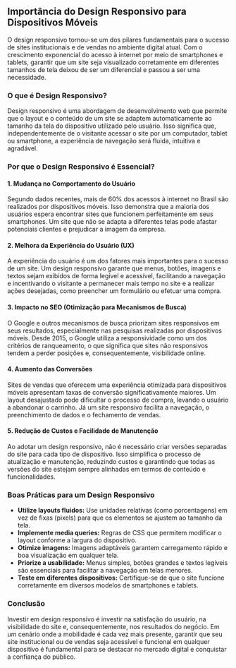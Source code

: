 
## Importância do Design Responsivo para Dispositivos Móveis

O design responsivo tornou-se um dos pilares fundamentais para o sucesso de sites institucionais e de vendas no ambiente digital atual. Com o crescimento exponencial do acesso à internet por meio de smartphones e tablets, garantir que um site seja visualizado corretamente em diferentes tamanhos de tela deixou de ser um diferencial e passou a ser uma necessidade.

### O que é Design Responsivo?

Design responsivo é uma abordagem de desenvolvimento web que permite que o layout e o conteúdo de um site se adaptem automaticamente ao tamanho da tela do dispositivo utilizado pelo usuário. Isso significa que, independentemente de o visitante acessar o site por um computador, tablet ou smartphone, a experiência de navegação será fluida, intuitiva e agradável.

### Por que o Design Responsivo é Essencial?

#### 1. **Mudança no Comportamento do Usuário**

Segundo dados recentes, mais de 60% dos acessos à internet no Brasil são realizados por dispositivos móveis. Isso demonstra que a maioria dos usuários espera encontrar sites que funcionem perfeitamente em seus smartphones. Um site que não se adapta a diferentes telas pode afastar potenciais clientes e prejudicar a imagem da empresa.

#### 2. **Melhora da Experiência do Usuário (UX)**

A experiência do usuário é um dos fatores mais importantes para o sucesso de um site. Um design responsivo garante que menus, botões, imagens e textos sejam exibidos de forma legível e acessível, facilitando a navegação e incentivando o visitante a permanecer mais tempo no site e a realizar ações desejadas, como preencher um formulário ou efetuar uma compra.

#### 3. **Impacto no SEO (Otimização para Mecanismos de Busca)**

O Google e outros mecanismos de busca priorizam sites responsivos em seus resultados, especialmente nas pesquisas realizadas por dispositivos móveis. Desde 2015, o Google utiliza a responsividade como um dos critérios de ranqueamento, o que significa que sites não responsivos tendem a perder posições e, consequentemente, visibilidade online.

#### 4. **Aumento das Conversões**

Sites de vendas que oferecem uma experiência otimizada para dispositivos móveis apresentam taxas de conversão significativamente maiores. Um layout desajustado pode dificultar o processo de compra, levando o usuário a abandonar o carrinho. Já um site responsivo facilita a navegação, o preenchimento de dados e o fechamento de vendas.

#### 5. **Redução de Custos e Facilidade de Manutenção**

Ao adotar um design responsivo, não é necessário criar versões separadas do site para cada tipo de dispositivo. Isso simplifica o processo de atualização e manutenção, reduzindo custos e garantindo que todas as versões do site estejam sempre alinhadas em termos de conteúdo e funcionalidades.

### Boas Práticas para um Design Responsivo

- **Utilize layouts fluidos:** Use unidades relativas (como porcentagens) em vez de fixas (pixels) para que os elementos se ajustem ao tamanho da tela.
- **Implemente media queries:** Regras de CSS que permitem modificar o layout conforme a largura do dispositivo.
- **Otimize imagens:** Imagens adaptáveis garantem carregamento rápido e boa visualização em qualquer tela.
- **Priorize a usabilidade:** Menus simples, botões grandes e textos legíveis são essenciais para facilitar a navegação em telas menores.
- **Teste em diferentes dispositivos:** Certifique-se de que o site funcione corretamente em diversos modelos de smartphones e tablets.

### Conclusão

Investir em design responsivo é investir na satisfação do usuário, na visibilidade do site e, consequentemente, nos resultados do negócio. Em um cenário onde a mobilidade é cada vez mais presente, garantir que seu site institucional ou de vendas seja acessível e funcional em qualquer dispositivo é fundamental para se destacar no mercado digital e conquistar a confiança do público.

```
